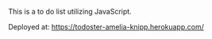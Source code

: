 This is a to do list utilizing JavaScript.

Deployed at:
https://todoster-amelia-knipp.herokuapp.com/
